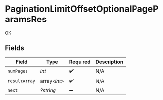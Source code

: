 # PaginationLimitOffsetOptionalPageParamsRes

OK


## Fields

| Field              | Type               | Required           | Description        |
| ------------------ | ------------------ | ------------------ | ------------------ |
| `numPages`         | *int*              | :heavy_check_mark: | N/A                |
| `resultArray`      | array<*int*>       | :heavy_check_mark: | N/A                |
| `next`             | *?string*          | :heavy_minus_sign: | N/A                |